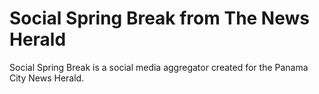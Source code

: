 Social Spring Break from The News Herald
=================

Social Spring Break is a social media aggregator created for the Panama City News Herald.
